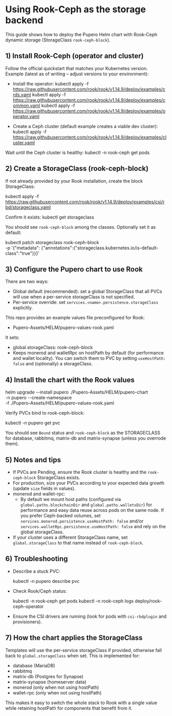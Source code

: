 # Using Rook-Ceph as the storage backend

This guide shows how to deploy the Pupero Helm chart with Rook‑Ceph dynamic storage (StorageClass `rook-ceph-block`).

## 1) Install Rook-Ceph (operator and cluster)
Follow the official quickstart that matches your Kubernetes version. Example (latest as of writing – adjust versions to your environment):

- Install the operator:
  kubectl apply -f https://raw.githubusercontent.com/rook/rook/v1.14.9/deploy/examples/crds.yaml
  kubectl apply -f https://raw.githubusercontent.com/rook/rook/v1.14.9/deploy/examples/common.yaml
  kubectl apply -f https://raw.githubusercontent.com/rook/rook/v1.14.9/deploy/examples/operator.yaml

- Create a Ceph cluster (default example creates a viable dev cluster):
  kubectl apply -f https://raw.githubusercontent.com/rook/rook/v1.14.9/deploy/examples/cluster.yaml

Wait until the Ceph cluster is healthy:
  kubectl -n rook-ceph get pods

## 2) Create a StorageClass (rook-ceph-block)
If not already provided by your Rook installation, create the block StorageClass:

  kubectl apply -f https://raw.githubusercontent.com/rook/rook/v1.14.9/deploy/examples/csi/rbd/storageclass.yaml

Confirm it exists:
  kubectl get storageclass

You should see `rook-ceph-block` among the classes. Optionally set it as default:

  kubectl patch storageclass rook-ceph-block \
    -p '{"metadata": {"annotations":{"storageclass.kubernetes.io/is-default-class":"true"}}}'

## 3) Configure the Pupero chart to use Rook
There are two ways:

- Global default (recommended): set a global StorageClass that all PVCs will use when a per-service storageClass is not specified.
- Per-service override: set `services.<name>.persistence.storageClass` explicitly.

This repo provides an example values file preconfigured for Rook:
- Pupero-Assets/HELM/pupero-values-rook.yaml

It sets:
- global.storageClass: rook-ceph-block
- Keeps monerod and walletRpc on hostPath by default (for performance and wallet locality). You can switch them to PVC by setting `useHostPath: false` and (optionally) a storageClass.

## 4) Install the chart with the Rook values

  helm upgrade --install pupero ./Pupero-Assets/HELM/pupero-chart \
    -n pupero --create-namespace \
    -f ./Pupero-Assets/HELM/pupero-values-rook.yaml

Verify PVCs bind to rook-ceph-block:

  kubectl -n pupero get pvc

You should see `Bound` status and `rook-ceph-block` as the STORAGECLASS for database, rabbitmq, matrix-db and matrix-synapse (unless you overrode them).

## 5) Notes and tips
- If PVCs are Pending, ensure the Rook cluster is healthy and the `rook-ceph-block` StorageClass exists.
- For production, size your PVCs according to your expected data growth (update `size` fields in values).
- monerod and wallet-rpc:
  - By default we mount host paths (configured via `global.paths.blockchainDir` and `global.paths.walletsDir`) for performance and easy data reuse across pods on the same node. If you prefer Ceph-backed volumes, set `services.monerod.persistence.useHostPath: false` and/or `services.walletRpc.persistence.useHostPath: false` and rely on the global storageClass.
- If your cluster uses a different StorageClass name, set `global.storageClass` to that name instead of `rook-ceph-block`.

## 6) Troubleshooting
- Describe a stuck PVC:

  kubectl -n pupero describe pvc <name>

- Check Rook/Ceph status:

  kubectl -n rook-ceph get pods
  kubectl -n rook-ceph logs deploy/rook-ceph-operator

- Ensure the CSI drivers are running (look for pods with `csi-rbdplugin` and provisioners).

## 7) How the chart applies the StorageClass
Templates will use the per-service storageClass if provided, otherwise fall back to `global.storageClass` when set. This is implemented for:
- database (MariaDB)
- rabbitmq
- matrix-db (Postgres for Synapse)
- matrix-synapse (homeserver data)
- monerod (only when not using hostPath)
- wallet-rpc (only when not using hostPath)

This makes it easy to switch the whole stack to Rook with a single value while retaining hostPath for components that benefit from it.
